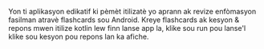 
Yon ti aplikasyon edikatif ki pèmèt itilizatè yo aprann ak revize enfòmasyon fasilman atravè flashcards sou Android.
 Kreye flashcards ak kesyon & repons
 mwen itilize kotlin
 lew finn lanse app la, klike sou run pou lanse'l
 klike sou kesyon pou repons lan ka afiche.
